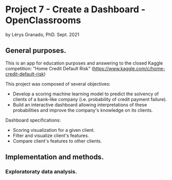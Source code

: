 # Project 7 - Create a Dashboard - OpenClassrooms
by Lérys Granado, PhD. Sept. 2021

## General purposes.
This is an app for education purposes and answering to the closed Kaggle competition:
"Home Credit Default Risk" (https://www.kaggle.com/c/home-credit-default-risk)

This project was composed of several objectives:
- Develop a scoring machine learning model to predict the solvency of clients of a bank-like company (i.e. probability of credit payment failure).
- Build an interactive dashboard allowing interpretations of these probabilities and improve the company's knowledge on its clients.

Dashboard specifications: 
- Scoring visualization  for a given client.
- Filter and visualize client's features.
- Compare client's features to other clients.

## Implementation and methods.
### Exploratoraty data analysis.
